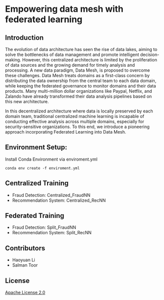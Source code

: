 # Empowering data mesh with federated learning


## Introduction
The evolution of data architecture has seen the rise of data lakes, aiming to solve the bottlenecks of data management and promote intelligent decision-making. However, this centralized architecture is limited by the proliferation of data sources and the growing demand for timely analysis and processing. A new data paradigm, Data Mesh, is proposed to overcome these challenges. Data Mesh treats domains as a first-class concern by distributing the data ownership from the central team to each data domain, while keeping the federated governance to monitor domains and their data products. Many multi-million dollar organizations like Paypal, Netflix, and Zalando have already transformed their data analysis pipelines based on this new architecture.

In this decentralized architecture where data is locally preserved by each domain team, traditional centralized machine learning is incapable of conducting effective analysis across multiple domains, especially for security-sensitive organizations. To this end, we introduce a pioneering approach incorporating Federated Learning into Data Mesh.

## Environment Setup:
Install Conda Environment via enviroment.yml

``` conda env create -f enviroment.yml ```

## Centralized Training
- Fraud Detection: Centralized_FraudNN
- Recommendation System: Centralized_RecNN

## Federated Training
- Fraud Detection: Split_FraudNN
- Recommendation System: Split_RecNN

## Contributors
- Haoyuan Li
- Salman Toor


## License

[Apache License 2.0](LICENSE)<br />
